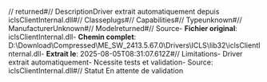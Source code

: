 // returned#// DescriptionDriver extrait automatiquement depuis iclsClientInternal.dll#// Classeplugs#// Capabilities#// Typeunknown#// ManufacturerUnknown#// Modelreturned#// Source- **Fichier original**: iclsClientInternal.dll- **Chemin complet**: D:\Download\Compressed\ME_SW_2413.5.67.0\Drivers\ICLS\lib32\iclsClientInternal.dll- **Extrait le**: 2025-08-05T08:31:07.612Z#// Limitations- Driver extrait automatiquement- Ncessite tests et validation- Source: iclsClientInternal.dll#// Statut En attente de validation